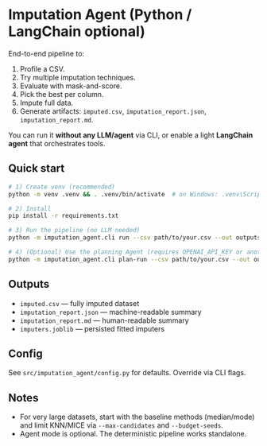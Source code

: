 
# Imputation Agent (Python / LangChain optional)

End-to-end pipeline to:
1) Profile a CSV.
2) Try multiple imputation techniques.
3) Evaluate with mask-and-score.
4) Pick the best per column.
5) Impute full data.
6) Generate artifacts: `imputed.csv`, `imputation_report.json`, `imputation_report.md`.

You can run it **without any LLM/agent** via CLI, or enable a light **LangChain agent** that orchestrates tools.

## Quick start

```bash
# 1) Create venv (recommended)
python -m venv .venv && . .venv/bin/activate  # on Windows: .venv\Scripts\activate

# 2) Install
pip install -r requirements.txt

# 3) Run the pipeline (no LLM needed)
python -m imputation_agent.cli run --csv path/to/your.csv --out outputs

# 4) (Optional) Use the planning Agent (requires OPENAI_API_KEY or another llm in .env)
python -m imputation_agent.cli plan-run --csv path/to/your.csv --out outputs
```

## Outputs
- `imputed.csv` — fully imputed dataset
- `imputation_report.json` — machine-readable summary
- `imputation_report.md` — human-readable summary
- `imputers.joblib` — persisted fitted imputers

## Config
See `src/imputation_agent/config.py` for defaults. Override via CLI flags.

## Notes
- For very large datasets, start with the baseline methods (median/mode) and limit KNN/MICE via `--max-candidates` and `--budget-seeds`.
- Agent mode is optional. The deterministic pipeline works standalone.
